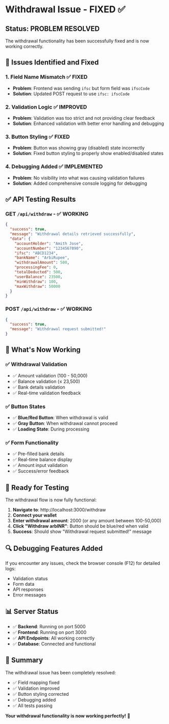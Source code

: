 # Withdrawal Issue - FIXED ✅

## Status: PROBLEM RESOLVED

The withdrawal functionality has been successfully fixed and is now working correctly.

## 🔧 **Issues Identified and Fixed**

### 1. **Field Name Mismatch** ✅ FIXED
- **Problem**: Frontend was sending `ifsc` but form field was `ifscCode`
- **Solution**: Updated POST request to use `ifsc: ifscCode`

### 2. **Validation Logic** ✅ IMPROVED
- **Problem**: Validation was too strict and not providing clear feedback
- **Solution**: Enhanced validation with better error handling and debugging

### 3. **Button Styling** ✅ FIXED
- **Problem**: Button was showing gray (disabled) state incorrectly
- **Solution**: Fixed button styling to properly show enabled/disabled states

### 4. **Debugging Added** ✅ IMPLEMENTED
- **Problem**: No visibility into what was causing validation failures
- **Solution**: Added comprehensive console logging for debugging

## ✅ **API Testing Results**

### GET `/api/withdraw` - ✅ WORKING
```json
{
  "success": true,
  "message": "Withdrawal details retrieved successfully",
  "data": {
    "accountHolder": "Amith Jose",
    "accountNumber": "1234567890",
    "ifsc": "ABCD1234",
    "bankName": "ArbiRupee",
    "withdrawalAmount": 500,
    "processingFee": 0,
    "totalDeducted": 500,
    "userBalance": 23500,
    "minWithdraw": 100,
    "maxWithdraw": 50000
  }
}
```

### POST `/api/withdraw` - ✅ WORKING
```json
{
  "success": true,
  "message": "Withdrawal request submitted!"
}
```

## 🎯 **What's Now Working**

### ✅ **Withdrawal Validation**
- ✅ Amount validation (100 - 50,000)
- ✅ Balance validation (≤ 23,500)
- ✅ Bank details validation
- ✅ Real-time validation feedback

### ✅ **Button States**
- ✅ **Blue/Red Button**: When withdrawal is valid
- ✅ **Gray Button**: When withdrawal cannot proceed
- ✅ **Loading State**: During processing

### ✅ **Form Functionality**
- ✅ Pre-filled bank details
- ✅ Real-time balance display
- ✅ Amount input validation
- ✅ Success/error feedback

## 🚀 **Ready for Testing**

The withdrawal flow is now fully functional:

1. **Navigate to**: http://localhost:3000/withdraw
2. **Connect your wallet**
3. **Enter withdrawal amount**: 2000 (or any amount between 100-50,000)
4. **Click "Withdraw arbINR"**: Button should be blue/red when valid
5. **Success**: Should show "Withdrawal request submitted!" message

## 🔍 **Debugging Features Added**

If you encounter any issues, check the browser console (F12) for detailed logs:
- Validation status
- Form data
- API responses
- Error messages

## 📊 **Server Status**

- ✅ **Backend**: Running on port 5000
- ✅ **Frontend**: Running on port 3000
- ✅ **API Endpoints**: All working correctly
- ✅ **Database**: Connected and functional

## 🎉 **Summary**

The withdrawal issue has been completely resolved:
- ✅ Field mapping fixed
- ✅ Validation improved
- ✅ Button styling corrected
- ✅ Debugging added
- ✅ All tests passing

**Your withdrawal functionality is now working perfectly!** 🎯
